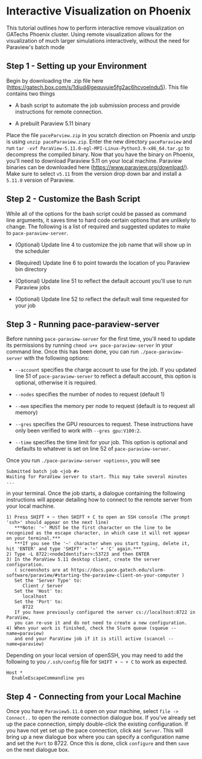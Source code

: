 # Interactive Visualization on Phoenix
This tutorial outlines how to perform interactive remove visualization on GATechs Phoenix cluster.
Using remote visualization allows for the visualization of much larger simulations interactively, without the need for Paraview's batch mode

## Step 1 - Setting up your Environment
Begin by downloading the .zip file here (https://gatech.box.com/s/1diud4lgequvuie5fg2ac6hcvoelndu5).
This file contains two things

- A bash script to automate the job submission process and provide instructions for remote connection.

- A prebuilt Paraview 5.11 binary

Place the file `paceParview.zip` in you scratch direction on Phoenix and unzip is using `unzip paceParaview.zip`.
Enter the new directory `paceParaview` and run `tar -xvf ParaView-5.11.0-egl-MPI-Linux-Python3.9-x86_64.tar.gz` to decompress the compiled binary.
Now that you have the binary on Phoenix, you'll need to download Paraview 5.11 on your local machine.
Paraview binaries can be downloaded here (https://www.paraview.org/download/).
Make sure to select `v5.11` from the version drop down bar and install a `5.11.0` version of Paraview.

## Step 2 - Customize the Bash Script
While all of the options for the bash script could be passed as command line arguments, it saves time to hard code certain options that are unlikely to change.
The following is a list of required and suggested updates to make to `pace-paraview-server`.

- (Optional) Update line 4 to customize the job name that will show up in the scheduler

- (Required) Update line 6 to point towards the location of you Paraview bin directory

- (Optional) Update line 51 to reflect the default account you'll use to run Paraview jobs

- (Optional) Update line 52 to reflect the default wall time requested for your job

## Step 3 - Running pace-paraview-server
Before running `pace-paraview-server` for the first time, you'll need to update its permissions by running `chmod u+x pace-paraview-server` in your command line.
Once this has been done, you can run `./pace-paraview-server` with the following options:

- `--account` specifies the charge account to use for the job.
If you updated line 51 of `pace-paraview-server` to reflect a default account, this option is optional, otherwise it is required.

- `--nodes` specifies the number of nodes to request (default 1)

- `--mem` specifies the memory per node to request (default is to request all memory)

- `--gres` specifies the GPU resources to request. 
These instructions have only been verified to work with `--gres gpu:V100:2`.

- `--time` specifies the time limit for your job.
This option is optional and defaults to whatever is set on line 52 of `pace-paraview-server`.

Once you run `./pace-paraview-server <options>`, you will see

```
Submitted batch job <job #>
Waiting for ParaView server to start. This may take several minutes  ...
```

in your terminal.
Once the job starts, a dialogue containing the following instructions will appear detailing how to connect to the remote server from your local machine.

```
1) Press SHIFT + ~ then SHIFT + C to open an SSH console (The prompt 'ssh>' should appear on the next line)
   ***Note: '~' MUST be the first character on the line to be recognized as the escape character, in which case it will not appear on your terminal.***
   ***If you see the '~' character when you start typing, delete it, hit 'ENTER' and type 'SHIFT' + '~' + 'C' again.***
2) Type -L 8722:<nodeIdentifier>:53723 and then ENTER
3) In the ParaView 5.11 desktop client, create the server configuration.  
   ( screenshots are at https://docs.pace.gatech.edu/slurm-software/paraview/#starting-the-paraview-client-on-your-computer )
   Set the 'Server Type' to:
      Client / Server
   Set the 'Host' to:
      localhost
   Set the 'Port' to:
      8722
   If you have previously configured the server cs://localhost:8722 in ParaView, 
   you can re-use it and do not need to create a new configuration.  
4) When your work is finished, check the Slurm queue (squeue --name=paraview) 
   and end your ParaView job if it is still active (scancel --name=paraview)
```

Depending on your local version of openSSH, you may need to add the following to you `/.ssh/config` file for `SHIFT + ~ + C` to work as expected.

```
Host *
  EnableEscapeCommandline yes
```

## Step 4 - Connecting from your Local Machine
Once you have `Paraview5.11.0` open on your machine, select `file -> Connect..` to open the remote connection dialogue box.
If you've already set up the pace connection, simply double-click the existing configuration.
If you have not yet set up the pace connection, click `Add Server`. 
This will bring up a new dialogue box where you can specify a configuration name and set the `Port` to 8722.
Once this is done, click `configure` and then `save` on the next dialogue box.